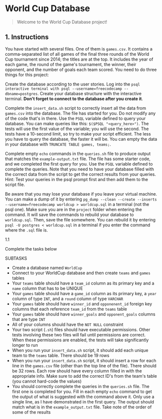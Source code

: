 # World Cup Database

> Welcome to the World Cup Database project!

## 1. Instructions

You have started with several files. One of them is `games.csv`. It contains a comma-separated list of all games of the final three rounds of the World Cup tournament since 2014; the titles are at the top. It includes the year of each game, the round of the game's tournament, the winner, their opponent, and the number of goals each team scored. You need to do three things for this project:

Create the database according to the user stories. Log into the `psql interactive terminal with psql --username=freecodecamp --dbname=postgres`. Create your database structure with the interactive terminal. **Don't forget to connect to the database after you create it**.

Complete the `insert_data.sh` script to correctly insert all the data from `games.csv` into the database. The file has started for you. Do not modify any of the code that's in there. Use the `PSQL` variable defined to query your database. You can make queries like this: `$($PSQL "<query_here>")`. The tests will use the first value of the variable; you will use the second. The tests have a 10-second limit, so try to make your script efficient. The less you have to query the database, the faster it will be. You can empty the data in your database with `TRUNCATE TABLE games, teams;`.

Complete empty `echo` commands in the `queries.sh` file to produce output that matches the `example-output.txt` file. The file has some starter code, and we completed the first query for you. Use the `PSQL` variable defined to complete the queries. Note that you need to have your database filled with the correct data from the script to get the correct results from your queries. Hint: Test your queries in the psql prompt first and then add them to the script file.

Be aware that you may lose your database if you leave your virtual machine. You can make a dump of it by entering `pg_dump --clean --create --inserts --username=freecodecamp worldcup > worldcup.sql` in a terminal (not the psql one). Make sure you are in the `project` folder when entering the command. It will save the commands to rebuild your database to `worldcup.sql`. Then, save the file somewhere. You can rebuild it by entering `psql -U postgres < worldcup.sql` in a terminal if you enter the command where the `.sql` file is.

1.1

Complete the tasks below

SUBTASKS

- Create a database named `WorldCup`
- Connect to your WorldCup database and then create `teams` and `games` tables
- Your `teams` table should have a `team_id` column as its primary key and a `name` column that has to be UNIQUE
- Your `games` table should have a `game_id` column as its primary key, a `year` column of type `INT`, and a `round` column of type `VARCHAR`
- Your `games` table should have `winner_id` and `opponenent_id` foreign key columns that each reference `team_id` from the `teams` table
- Your `games` table should have `winner_goals` and `opponent_goals` columns that are type `INT`
- All of your columns should have the `NOT NULL` constraint
- Your two script (`.sh`) files should have executable permissions. Other tests involving these two files will fail until permissions are correct. When these permissions are enabled, the tests will take significantly longer to run
- When you run your `insert_data.sh` script, it should add each unique team to the `teams` table. There should be 19 rows
- When you run your `insert_data.sh` script, it should insert a row for each line in the `games.csv` file (other than the top line of the file). There should be 32 rows. Each row should have every column filled in with the appropriate info. Make sure to add the correct ID's from the team's table (you cannot hard-code the values)
- You should correctly complete the queries in the `queries.sh` file. The first one is completed for you. Fill in each empty `echo` command to get the output of what is suggested with the command above it. Only use a single line, as I have demonstrated in the first query. The output should match what is in the `example_output.txt` file. Take note of the order of some of the results
